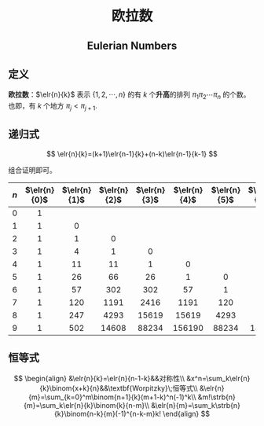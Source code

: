 <h1 style="text-align:center"> 欧拉数 </h1>

<h2 style="text-align:center"> Eulerian Numbers </h2>

$$
\newcommand{\elr}[2]{\left\langle\begin{matrix}#1\\#2\end{matrix}\right\rangle}
\newcommand{\stra}[2]{\begin{bmatrix}{}#1\\{}#2\end{bmatrix}}
\newcommand{\strb}[2]{\begin{Bmatrix}{}#1\\{}#2\end{Bmatrix}}
$$

## 定义

**欧拉数**：$\elr{n}{k}$ 表示 $\{1,2,\cdots,n\}$ 的有 $k$ 个**升高**的排列 $\pi_1\pi_2\cdots\pi_n$ 的个数。也即，有 $k$ 个地方 $\pi_j<\pi_{j+1}$.  



## 递归式

$$
\elr{n}{k}=(k+1)\elr{n-1}{k}+(n-k)\elr{n-1}{k-1}
$$

组合证明即可。

| $n$  | $\elr{n}{0}$ | $\elr{n}{1}$ | $\elr{n}{2}$ | $\elr{n}{3}$ | $\elr{n}{4}$ | $\elr{n}{5}$ | $\elr{n}{6}$ | $\elr{n}{7}$ | $\elr{n}{8}$ | $\elr{n}{9}$ |
| :--: | :----------: | :----------: | :----------: | :----------: | :----------: | :----------: | :----------: | :----------: | :----------: | :----------: |
| $0$  |     $1$      |              |              |              |              |              |              |              |              |              |
| $1$  |     $1$      |     $0$      |              |              |              |              |              |              |              |              |
| $2$  |     $1$      |     $1$      |     $0$      |              |              |              |              |              |              |              |
| $3$  |     $1$      |     $4$      |     $1$      |     $0$      |              |              |              |              |              |              |
| $4$  |     $1$      |     $11$     |     $11$     |     $1$      |     $0$      |              |              |              |              |              |
| $5$  |     $1$      |     $26$     |     $66$     |     $26$     |     $1$      |     $0$      |              |              |              |              |
| $6$  |     $1$      |     $57$     |    $302$     |    $302$     |     $57$     |     $1$      |     $0$      |              |              |              |
| $7$  |     $1$      |    $120$     |    $1191$    |    $2416$    |    $1191$    |    $120$     |     $1$      |     $0$      |              |              |
| $8$  |     $1$      |    $247$     |    $4293$    |   $15619$    |   $15619$    |    $4293$    |    $247$     |     $1$      |     $0$      |              |
| $9$  |     $1$      |    $502$     |   $14608$    |   $88234$    |   $156190$   |   $88234$    |   $14608$    |    $502$     |     $1$      |     $0$      |



## 恒等式

$$
\begin{align}
&\elr{n}{k}=\elr{n}{n-1-k}&&对称性\\
&x^n=\sum_k\elr{n}{k}\binom{x+k}{n}&&\textbf{Worpitzky}\;恒等式\\
&\elr{n}{m}=\sum_{k=0}^m\binom{n+1}{k}(m+1-k)^n(-1)^k\\
&m!\strb{n}{m}=\sum_k\elr{n}{k}\binom{k}{n-m}\\
&\elr{n}{m}=\sum_k\strb{n}{k}\binom{n-k}{m}(-1)^{n-k-m}k!
\end{align}
$$

